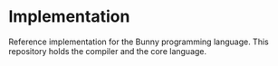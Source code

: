# Implementation

Reference implementation for the Bunny programming language. This repository holds the compiler and the core language.
